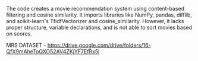 The code creates a movie recommendation system using content-based filtering and cosine similarity. It imports libraries like NumPy, pandas, difflib, and scikit-learn's TfidfVectorizer and cosine_similarity. However, it lacks proper structure, variable declarations, and is not able to sort movies based on scores.


 MRS DATASET - https://drive.google.com/drive/folders/16-QfX9mAheToQXO52AV4ZKjYF7EfRx5l

